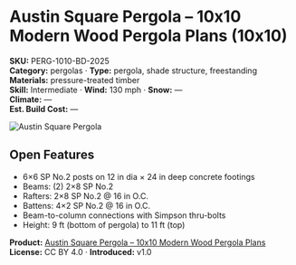 # Austin Square Pergola – 10x10 Modern Wood Pergola Plans (10x10)
**SKU:** PERG-1010-BD-2025  
**Category:** pergolas · **Type:** pergola, shade structure, freestanding  
**Materials:** pressure-treated timber  
**Skill:** Intermediate · **Wind:** 130 mph · **Snow:** —  
**Climate:** —  
**Est. Build Cost:** —

![Austin Square Pergola](https://i.etsystatic.com/59867749/r/il/4fd7e0/7007723586/il_fullxfull.7007723586_7vkn.jpg)

## Open Features
- 6×6 SP No.2 posts on 12 in dia × 24 in deep concrete footings
- Beams: (2) 2×8 SP No.2
- Rafters: 2×8 SP No.2 @ 16 in O.C.
- Battens: 4×2 SP No.2 @ 16 in O.C.
- Beam-to-column connections with Simpson thru-bolts
- Height: 9 ft (bottom of pergola) to 11 ft (top)

**Product:** [Austin Square Pergola – 10x10 Modern Wood Pergola Plans](https://bamboodesigns.shop/products/austin-square-pergola-10x10)  
**License:** CC BY 4.0 · **Introduced:** v1.0
